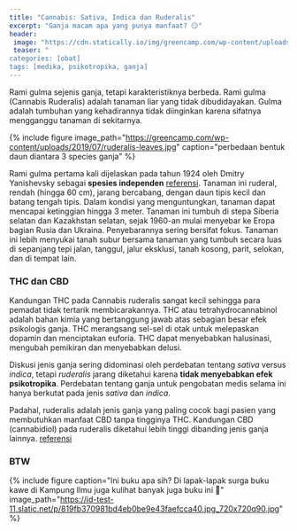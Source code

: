 ```yaml
---
title: "Cannabis: Sativa, Indica dan Ruderalis"
excerpt: "Ganja macam apa yang punya manfaat? 😏"
header:
 image: "https://cdn.statically.io/img/greencamp.com/wp-content/uploads/2019/07/what-is-cannabis-ruderalis.jpg"
 teaser: "
categories: [obat]
tags: [medika, psikotropika, ganja]
---
```

Rami gulma sejenis ganja, tetapi karakteristiknya berbeda. Rami gulma (Cannabis Ruderalis) adalah tanaman liar yang tidak dibudidayakan. Gulma adalah tumbuhan yang kehadirannya tidak diinginkan karena sifatnya mengganggu tanaman di sekitarnya.

{% include figure image_path="https://greencamp.com/wp-content/uploads/2019/07/ruderalis-leaves.jpg" caption="perbedaan bentuk daun diantara 3 species ganja" %}

Rami gulma pertama kali dijelaskan pada tahun 1924 oleh Dmitry Yanishevsky sebagai **spesies independen** [referensi](https://www.ncbi.nlm.nih.gov/pmc/articles/PMC5531363/). Tanaman ini ruderal, rendah (hingga 60 cm), jarang bercabang, dengan daun tipis kecil dan batang tengah tipis. Dalam kondisi yang menguntungkan, tanaman dapat mencapai ketinggian hingga 3 meter. Tanaman ini tumbuh di stepa Siberia selatan dan Kazakhstan selatan, sejak 1960-an mulai menyebar ke Eropa bagian Rusia dan Ukraina. Penyebarannya sering bersifat fokus. Tanaman ini lebih menyukai tanah subur bersama tanaman yang tumbuh secara luas di sepanjang tepi jalan, tanggul, jalur eksklusi, tanah kosong, parit, selokan, dan di tempat lain.

### THC dan CBD

Kandungan THC pada Cannabis ruderalis sangat kecil sehingga para pemadat tidak tertarik membicarakannya. THC atau tetrahydrocannabinol adalah bahan kimia yang bertanggung jawab atas sebagian besar efek psikologis ganja. THC merangsang sel-sel di otak untuk melepaskan dopamin dan menciptakan euforia. THC dapat menyebabkan halusinasi, mengubah pemikiran dan menyebabkan delusi.

Diskusi jenis ganja sering didominasi oleh perdebatan tentang _sativa_ versus _indica_, tetapi _ruderalis_ jarang diketahui karena **tidak menyebabkan efek psikotropika**. Perdebatan tentang ganja untuk pengobatan medis selama ini hanya berkutat pada jenis _sativa_ dan _indica_.

Padahal, ruderalis adalah jenis ganja yang paling cocok bagi pasien yang membutuhkan manfaat CBD tanpa tingginya THC. Kandungan CBD (cannabidiol) pada ruderalis diketahui lebih tinggi dibanding jenis ganja lainnya. [referensi](https://www.ncbi.nlm.nih.gov/pmc/articles/PMC6225593/)

### BTW

{% include figure caption="Ini buku apa sih? Di lapak-lapak surga buku kawe di Kampung Ilmu juga kulihat banyak juga buku ini 🤔" image_path="https://id-test-11.slatic.net/p/819fb370981bd4eb0be9e43faefcca40.jpg_720x720q90.jpg" %}

